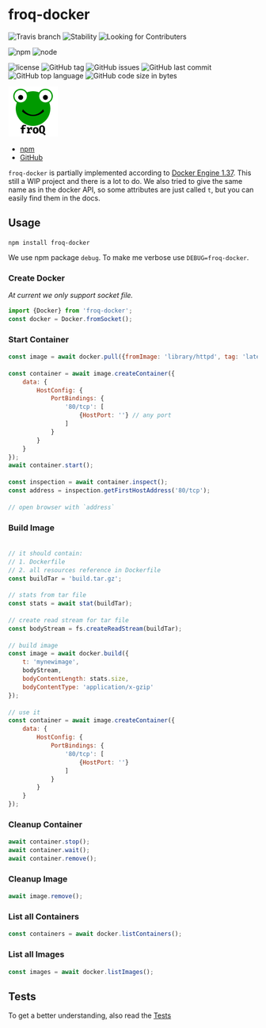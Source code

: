 # froq-docker

![Travis branch](https://img.shields.io/travis/DaAitch/froq/master.png?style=flat-square)
![Stability](https://img.shields.io/badge/Stability-experimental-orange.png?style=flat-square)
![Looking for Contributers](https://img.shields.io/badge/Looking%20for-Contributers-green.png?style=flat-square)

![npm](https://img.shields.io/npm/v/froq-docker.png?style=flat-square)
![node](https://img.shields.io/node/v/froq-docker.png?style=flat-square)

![license](https://img.shields.io/github/license/DaAitch/froq.png?style=flat-square)
![GitHub tag](https://img.shields.io/github/tag/DaAitch/froq.png?style=flat-square)
![GitHub issues](https://img.shields.io/github/issues/DaAitch/froq.png?style=flat-square)
![GitHub last commit](https://img.shields.io/github/last-commit/DaAitch/froq.png?style=flat-square)
![GitHub top language](https://img.shields.io/github/languages/top/DaAitch/froq.png?style=flat-square)
![GitHub code size in bytes](https://img.shields.io/github/languages/code-size/DaAitch/froq.png?style=flat-square)

<img src="froq.png" width="100" alt="froQ logo" />

- [npm](https://www.npmjs.com/package/froq-docker)
- [GitHub](https://github.com/DaAitch/froq/tree/master/packages/froq-docker)

`froq-docker` is partially implemented according to [Docker Engine 1.37](https://docs.docker.com/engine/api/v1.37/). This still a WIP project and there is a lot to do. We also tried to give the same name as in the docker API, so some attributes are just called `t`, but you can easily find them in the docs.

## Usage

`npm install froq-docker`

We use npm package `debug`. To make me verbose use `DEBUG=froq-docker`.


### Create Docker

*At current we only support socket file.*

```js
import {Docker} from 'froq-docker';
const docker = Docker.fromSocket();
```


### Start Container

```js
const image = await docker.pull({fromImage: 'library/httpd', tag: 'latest'});

const container = await image.createContainer({
    data: {
        HostConfig: {
            PortBindings: {
                '80/tcp': [
                    {HostPort: ''} // any port
                ]
            }
        }
    }
});
await container.start();

const inspection = await container.inspect();
const address = inspection.getFirstHostAddress('80/tcp');

// open browser with `address`
```


### Build Image

```js

// it should contain:
// 1. Dockerfile
// 2. all resources reference in Dockerfile
const buildTar = 'build.tar.gz';

// stats from tar file
const stats = await stat(buildTar);

// create read stream for tar file
const bodyStream = fs.createReadStream(buildTar);

// build image
const image = await docker.build({
    t: 'mynewimage',
    bodyStream,
    bodyContentLength: stats.size,
    bodyContentType: 'application/x-gzip'
});

// use it
const container = await image.createContainer({
    data: {
        HostConfig: {
            PortBindings: {
                '80/tcp': [
                    {HostPort: ''}
                ]
            }
        }
    }
});
```


### Cleanup Container

```js
await container.stop();
await container.wait();
await container.remove();
```


### Cleanup Image

```js
await image.remove();
```


### List all Containers

```js
const containers = await docker.listContainers();
```


### List all Images

```js
const images = await docker.listImages();
```


## Tests

To get a better understanding, also read the [Tests](https://github.com/DaAitch/froq/tree/master/packages/froq-docker/test/Docker.test.js)

